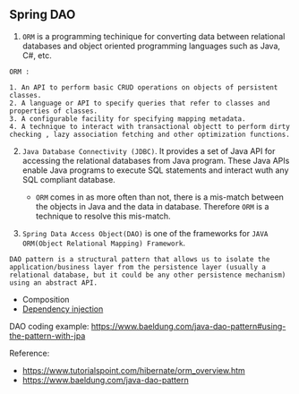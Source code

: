 ## Spring DAO

1. `ORM` is a programming techinique for converting data between relational databases and object oriented programming languages such as Java, C#, etc. 

```
ORM :

1. An API to perform basic CRUD operations on objects of persistent classes. 
2. A language or API to specify queries that refer to classes and properties of classes. 
3. A configurable facility for specifying mapping metadata.
4. A technique to interact with transactional objectt to perform dirty checking , lazy association fetching and other optimization functions.
```

2. `Java Database Connectivity (JDBC)`. It provides a set of Java API for accessing the relational databases from Java program. These Java APIs enable Java programs to execute SQL statements and interact wuth any SQL compliant database. 
    * `ORM` comes in as more often than not, there is a mis-match between the objects in Java and the data in database. Therefore `ORM` is a technique to resolve this mis-match.
    
3. `Spring Data Access Object(DAO)` is one of the frameworks for `JAVA ORM(Object Relational Mapping) Framework`.

```
DAO pattern is a structural pattern that allows us to isolate the application/business layer from the persistence layer (usually a relational database, but it could be any other persistence mechanism) using an abstract API.
```
* Composition 
* [Dependency injection](https://github.com/JYL123/Notes/blame/master/principles.md#L3)

DAO coding example: https://www.baeldung.com/java-dao-pattern#using-the-pattern-with-jpa


Reference: 
* https://www.tutorialspoint.com/hibernate/orm_overview.htm
* https://www.baeldung.com/java-dao-pattern

